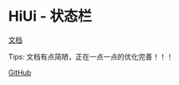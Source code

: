 # HiUi - 状态栏

[文档](https://chenshuangxinxi.github.io/hi-uniapp-ui-guide/components/status-bar.html)

Tips: 文档有点简陋，正在一点一点的优化完善！！！

[GitHub](https://github.com/ChenShuangXinXi/hi-uniapp-ui)
